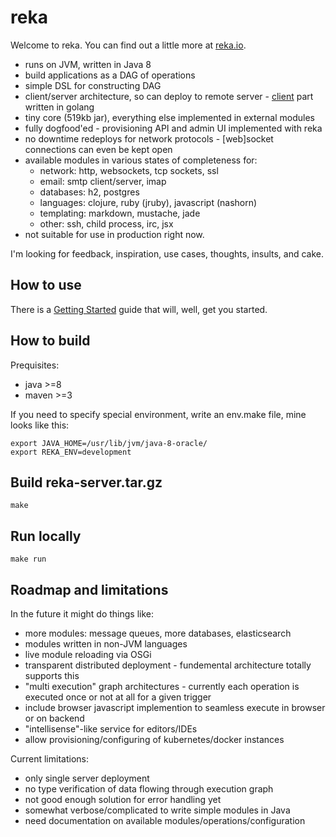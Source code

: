 # reka

Welcome to reka. You can find out a little more at [reka.io](https://reka.io).

* runs on JVM, written in Java 8
* build applications as a DAG of operations
* simple DSL for constructing DAG
* client/server architecture, so can deploy to remote server - [client](https://github.com/nicksellen/reka-cli) part written in golang
* tiny core (519kb jar), everything else implemented in external modules
* fully dogfood'ed - provisioning API and admin UI implemented with reka
* no downtime redeploys for network protocols - [web]socket connections can even be kept open
* available modules in various states of completeness for:
  * network: http, websockets, tcp sockets, ssl
  * email: smtp client/server, imap
  * databases: h2, postgres
  * languages: clojure, ruby (jruby), javascript (nashorn)
  * templating: markdown, mustache, jade
  * other: ssh, child process, irc, jsx
* not suitable for use in production right now.

I'm looking for feedback, inspiration, use cases, thoughts, insults, and cake.

## How to use

There is a [Getting Started](https://reka.io/getting-started) guide that will, well, get you started.

## How to build

Prequisites:

* java >=8
* maven >=3

If you need to specify special environment, write an env.make file, mine looks like this:

```
export JAVA_HOME=/usr/lib/jvm/java-8-oracle/
export REKA_ENV=development
````

## Build reka-server.tar.gz

````
make
````

## Run locally

````
make run
````

## Roadmap and limitations

In the future it might do things like:

* more modules: message queues, more databases, elasticsearch
* modules written in non-JVM languages
* live module reloading via OSGi
* transparent distributed deployment - fundemental architecture totally supports this
* "multi execution" graph architectures - currently each operation is executed once or not at all for a given trigger
* include browser javascript implemention to seamless execute in browser or on backend
* "intellisense"-like service for editors/IDEs
* allow provisioning/configuring of kubernetes/docker instances

Current limitations:

* only single server deployment
* no type verification of data flowing through execution graph
* not good enough solution for error handling yet
* somewhat verbose/complicated to write simple modules in Java
* need documentation on available modules/operations/configuration
